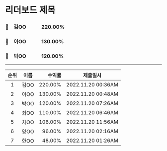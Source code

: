 # 리더보드 제목
### 🥇　김OO　　　220.00%
### 🥈　이OO　　　130.00%
### 🥉　박OO　　　120.00%
___
| 순위 | 이름 | 수익률 | 제출일시 |
|:----:|:----:|-----:|:----:|
| 1 | 김OO | 220.00% | 2022.11.20 00:36AM |
| 2 | 이OO | 130.00% | 2022.11.20 00:48AM |
| 3 | 박OO | 120.00% | 2022.11.20 07:26AM |
| 4 | 최OO | 110.00% | 2022.11.20 06:46AM |
| 5 | 차OO | 106.00% | 2022.11.20 11:56AM |
| 6 | 양OO | 96.00% | 2022.11.20 02:16AM |
| 7 | 한OO | 48.00% | 2022.11.20 01:26AM |
